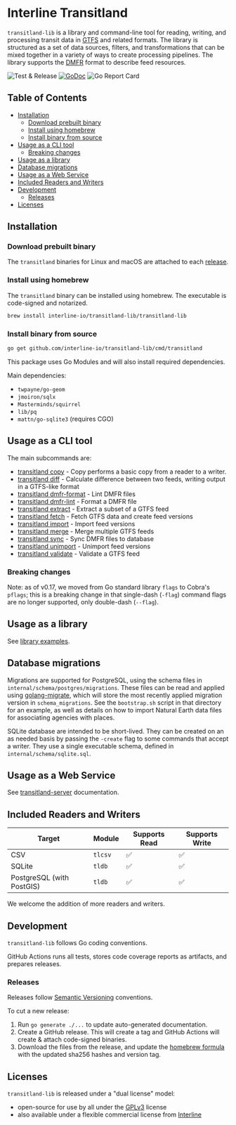 # Interline Transitland <!-- omit in toc -->

`transitland-lib` is a library and command-line tool for reading, writing, and processing transit data in [GTFS](http://gtfs.org) and related formats. The library is structured as a set of data sources, filters, and transformations that can be mixed together in a variety of ways to create processing pipelines. The library supports the [DMFR](https://github.com/transitland/distributed-mobility-feed-registry) format to describe feed resources.

![Test & Release](https://github.com/interline-io/transitland-lib/workflows/Test%20&%20Release/badge.svg) [![GoDoc](https://godoc.org/github.com/interline-io/transitland-lib/tl?status.svg)](https://godoc.org/github.com/interline-io/transitland-lib/tl) ![Go Report Card](https://goreportcard.com/badge/github.com/interline-io/transitland-lib)

## Table of Contents <!-- omit in toc -->
<!-- to update use https://marketplace.visualstudio.com/items?itemName=yzhang.markdown-all-in-one -->
- [Installation](#installation)
	- [Download prebuilt binary](#download-prebuilt-binary)
	- [Install using homebrew](#install-using-homebrew)
	- [Install binary from source](#install-binary-from-source)
- [Usage as a CLI tool](#usage-as-a-cli-tool)
	- [Breaking changes](#breaking-changes)
- [Usage as a library](#usage-as-a-library)
- [Database migrations](#database-migrations)
- [Usage as a Web Service](#usage-as-a-web-service)
- [Included Readers and Writers](#included-readers-and-writers)
- [Development](#development)
	- [Releases](#releases)
- [Licenses](#licenses)

## Installation

### Download prebuilt binary

The `transitland` binaries for Linux and macOS are attached to each [release](https://github.com/interline-io/transitland-lib/releases).

### Install using homebrew

The `transitland` binary can be installed using homebrew. The executable is code-signed and notarized.

```bash
brew install interline-io/transitland-lib/transitland-lib
```

### Install binary from source

```bash
go get github.com/interline-io/transitland-lib/cmd/transitland
```

This package uses Go Modules and will also install required dependencies.

Main dependencies:
- `twpayne/go-geom`
- `jmoiron/sqlx`
- `Masterminds/squirrel`
- `lib/pq`
- `mattn/go-sqlite3` (requires CGO)

## Usage as a CLI tool

The main subcommands are:
* [transitland copy](doc/cli/transitland_copy.md)	 - Copy performs a basic copy from a reader to a writer.
* [transitland diff](doc/cli/transitland_diff.md)	 - Calculate difference between two feeds, writing output in a GTFS-like format
* [transitland dmfr-format](doc/cli/transitland_dmfr-format.md)	 - Lint DMFR files
* [transitland dmfr-lint](doc/cli/transitland_dmfr-lint.md)	 - Format a DMFR file
* [transitland extract](doc/cli/transitland_extract.md)	 - Extract a subset of a GTFS feed
* [transitland fetch](doc/cli/transitland_fetch.md)	 - Fetch GTFS data and create feed versions
* [transitland import](doc/cli/transitland_import.md)	 - Import feed versions
* [transitland merge](doc/cli/transitland_merge.md)	 - Merge multiple GTFS feeds
* [transitland sync](doc/cli/transitland_sync.md)	 - Sync DMFR files to database
* [transitland unimport](doc/cli/transitland_unimport.md)	 - Unimport feed versions
* [transitland validate](doc/cli/transitland_validate.md)	 - Validate a GTFS feed

### Breaking changes

Note: as of v0.17, we moved from Go standard library `flags` to Cobra's `pflags`; this is a breaking change in that single-dash (`-flag`) command flags are no longer supported, only double-dash (`--flag`).

## Usage as a library

See [library examples](doc/library-example.md).

## Database migrations

Migrations are supported for PostgreSQL, using the schema files in `internal/schema/postgres/migrations`. These files can be read and applied using [golang-migrate](https://github.com/golang-migrate/migrate), which will store the most recently applied migration version in `schema_migrations`. See the `bootstrap.sh` script in that directory for an example, as well as details on how to import Natural Earth data files for associating agencies with places.

SQLite database are intended to be short-lived. They can be created on an as needed basis by passing the `-create` flag to some commands that accept a writer. They use a single executable schema, defined in `internal/schema/sqlite.sql`.

## Usage as a Web Service

See [transitland-server](https://github.com/interline-io/transitland-server) documentation.

## Included Readers and Writers

| Target                   | Module  | Supports Read | Supports Write |
| ------------------------ | ------- | ------------- | -------------- |
| CSV                      | `tlcsv` | ✅             | ✅              |
| SQLite                   | `tldb`  | ✅             | ✅              |
| PostgreSQL (with PostGIS)  | `tldb`  | ✅             | ✅              |

We welcome the addition of more readers and writers.

## Development

`transitland-lib` follows Go coding conventions.

GitHub Actions runs all tests, stores code coverage reports as artifacts, and prepares releases.

### Releases

Releases follow [Semantic Versioning](https://semver.org/) conventions.

To cut a new release:

1. Run `go generate ./...` to update auto-generated documentation.
2. Create a GitHub release. This will create a tag and GitHub Actions will create &amp; attach code-signed binaries.
3. Download the files from the release, and update the [homebrew formula](https://github.com/interline-io/homebrew-transitland-lib/blob/master/transitland-lib.rb) with the updated sha256 hashes and version tag.

## Licenses

`transitland-lib` is released under a "dual license" model:

- open-source for use by all under the [GPLv3](LICENSE) license
- also available under a flexible commercial license from [Interline](mailto:info@interline.io)


